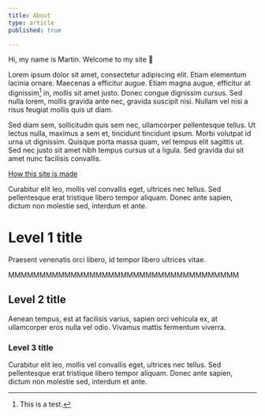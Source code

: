 ```yaml
---
title: About
type: article
published: true

---
```


Hi, my name is Martin. Welcome to my site 👋

Lorem ipsum dolor sit amet, consectetur adipiscing elit. Etiam elementum lacinia ornare. Maecenas a efficitur augue. Etiam magna augue, efficitur at dignissim[^1] in, mollis sit amet justo. Donec congue dignissim cursus. Sed nulla lorem, mollis gravida ante nec, gravida suscipit nisi. Nullam vel nisi a risus feugiat mollis quis ut diam.

Sed diam sem, sollicitudin quis sem nec, ullamcorper pellentesque tellus. Ut lectus nulla, maximus a sem et, tincidunt tincidunt ipsum. Morbi volutpat id urna ut dignissim. Quisque porta massa quam, vel tempus elit sagittis ut. Sed nec justo sit amet nibh tempus cursus ut a ligula. Sed gravida dui sit amet nunc facilisis convallis.

[How this site is made](https://github.com/paps/personal-site-generator)

Curabitur elit leo, mollis vel convallis eget, ultrices nec tellus. Sed pellentesque erat tristique libero tempor aliquam. Donec ante sapien, dictum non molestie sed, interdum et ante.

# Level 1 title

Praesent venenatis orci libero, id tempor libero ultrices vitae.

MMMMMMMMMMMMMMMMMMMMMMMMMMMMMMMMMMMMM

## Level 2 title

Aenean tempus, est at facilisis varius, sapien orci vehicula ex, at ullamcorper eros nulla vel odio. Vivamus mattis fermentum viverra.

### Level 3 title

Curabitur elit leo, mollis vel convallis eget, ultrices nec tellus. Sed pellentesque erat tristique libero tempor aliquam. Donec ante sapien, dictum non molestie sed, interdum et ante.

[^1]: This is a test.
